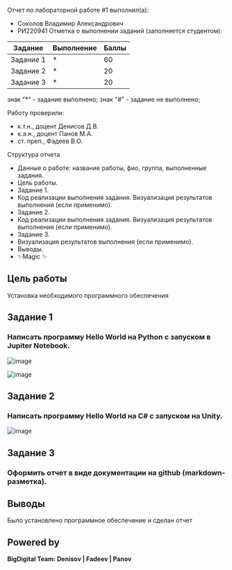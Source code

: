 Отчет по лабораторной работе #1 выполнил(а):
- Соколов Владимир Александрович
- РИ220941
Отметка о выполнении заданий (заполняется студентом):

| Задание | Выполнение | Баллы |
| ------ | ------ | ------ |
| Задание 1 | * | 60 |
| Задание 2 | * | 20 |
| Задание 3 | * | 20 |

знак "*" - задание выполнено; знак "#" - задание не выполнено;

Работу проверили:
- к.т.н., доцент Денисов Д.В.
- к.э.н., доцент Панов М.А.
- ст. преп., Фадеев В.О.


Структура отчета

- Данные о работе: название работы, фио, группа, выполненные задания.
- Цель работы.
- Задание 1.
- Код реализации выполнения задания. Визуализация результатов выполнения (если применимо).
- Задание 2.
- Код реализации выполнения задания. Визуализация результатов выполнения (если применимо).
- Задание 3.
- Визуализация результатов выполнения (если применимо).
- Выводы.
- ✨Magic ✨

## Цель работы
Установка необходимого программного обеспечения

## Задание 1
### Написать программу Hello World на Python с запуском в Jupiter Notebook.
![image](https://github.com/WENEEDAPLAN/ADlabs/assets/117916056/ef107c39-2155-4818-b040-83a71e1fbd11)

![image](https://github.com/WENEEDAPLAN/ADlabs/assets/117916056/fb0abb6d-9b43-4cd4-a9ae-d150e900b341)





## Задание 2
### Написать программу Hello World на C# с запуском на Unity. 
![image](https://github.com/WENEEDAPLAN/ADlabs/assets/117916056/c05dbb95-6c16-4251-9c55-bbe059b33786)




## Задание 3
### Оформить отчет в виде документации на github (markdown-разметка).



## Выводы

Было установлено программное обеспечение и сделан отчет



## Powered by

**BigDigital Team: Denisov | Fadeev | Panov**
